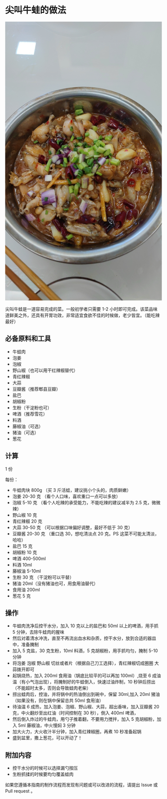 # 尖叫牛蛙的做法

![示例菜成品](./尖叫牛蛙.jpg)

尖叫牛蛙是一道容易完成的菜。一般初学者只需要 1-2 小时即可完成。该菜品味道鲜美之外，还具有开胃功效，非常适宜食欲不佳的时候做，老少皆宜。（能吃辣最好）

## 必备原料和工具

- 牛蛙肉
- 泡姜
- 泡椒
- 野山椒（也可以用干红辣椒替代）
- 青红辣椒
- 大蒜
- 豆瓣酱（推荐郫县豆瓣）
- 盐巴
- 胡椒粉
- 生粉（干淀粉也可）
- 啤酒（推荐雪花）
- 料酒
- 藤椒油（可选）
- 猪油（可选）
- 葱花

## 计算

1 份

每份：

- 牛蛙肉块 800g （买 3 斤活蛙，建议挑小个头的，肉质鲜嫩）
- 泡姜 20-30 克 （看个人口味，喜欢重口一点可以多放）
- 泡椒 5-10 克 （看个人吃辣的承受能力，不能吃辣的建议减半为 2.5 克，微微辣）
- 野山椒 10 克
- 青红辣椒 20 克
- 大蒜 30-50 克 （可以根据口味偏好调整，最好不低于 30 克）
- 豆瓣酱 20-30 克 （重口选 30，想吃清淡点 20 克。PS 这菜不可能太清淡，哈哈）
- 盐巴 15 克
- 胡椒粉 10 克
- 啤酒 400-500ml
- 料酒 10ml
- 藤椒油 5-10ml
- 生粉 30 克 （干淀粉可以平替）
- 猪油 20ml（没有猪油也可，用食用油替代）
- 食用油 200ml
- 葱花 5 克

## 操作

- 牛蛙肉洗净后控干水分，加入 10 克以上的盐巴和 50ml 以上的啤酒，用手抓 5 分钟，去除牛蛙肉的腥味
- 然后对着清水冲洗，直至不再流出血水和杂质，控干水分，放到合适的器皿中，准备腌制
- 加入 5 克盐，30 克生粉，10ml 料酒，5 克胡椒粉，用手抓均匀，腌制 5-10 分钟
- 将泡姜 泡椒 野山椒 切丝或者片（根据自己刀工选择），青红辣椒切成圈圈 大蒜拨开即可
- 起锅烧热，加入 200ml 食用油（锅底比较平的可以再加 100ml）,烧至 6 成油温（有小气泡出现），将腌制好的牛蛙倒入，快速过油炸制，10 秒钟后捞出（不能超时太多，否则会导致蛙肉老柴）
- 捞出蛙肉后，控油，并将锅中的热油倒出到碗中，保留 30ml,加入 20ml 猪油（如果没有，则在锅中保留总共 50ml 食用油）
- 待油温 6 成热，加入泡姜、泡椒、野山椒、大蒜，超出香味，加入豆瓣酱 20 克，中火翻炒至出红油（时间控制在 30 秒），倒入 400ml 啤酒，
- 然后倒入炸过的牛蛙肉，用勺子推着翻，不要用力搅拌，加入 5 克胡椒粉，加入 5ml 藤椒油，中火慢焖 3 分钟
- 加大火力，大火收汁半分钟，加入青红辣椒圈，再煮 10 秒准备起锅
- 盛到盆里，撒上葱花，可以开动了！

## 附加内容

- 控干水分的时候可以选择漏勺按压
- 生粉抓揉的时候要均匀覆盖蛙肉

如果您遵循本指南的制作流程而发现有问题或可以改进的流程，请提出 Issue 或 Pull request 。
